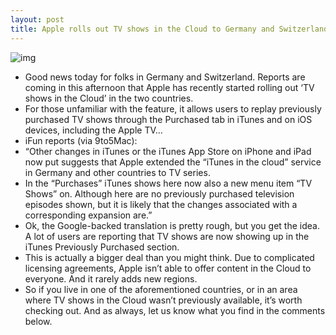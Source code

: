 ```yaml
---
layout: post
title: Apple rolls out TV shows in the Cloud to Germany and Switzerland
---
```

![img](http://media.idownloadblog.com/wp-content/uploads/2011/12/tv-shows-purchased.jpg)
* Good news today for folks in Germany and Switzerland. Reports are coming in this afternoon that Apple has recently started rolling out ‘TV shows in the Cloud’ in the two countries.
* For those unfamiliar with the feature, it allows users to replay previously purchased TV shows through the Purchased tab in iTunes and on iOS devices, including the Apple TV…
* iFun reports (via 9to5Mac):
* “Other changes in iTunes or the iTunes App Store on iPhone and iPad now put suggests that Apple extended the “iTunes in the cloud” service in Germany and other countries to TV series.
* In the “Purchases” iTunes shows here now also a new menu item “TV Shows” on. Although here are no previously purchased television episodes shown, but it is likely that the changes associated with a corresponding expansion are.”
* Ok, the Google-backed translation is pretty rough, but you get the idea. A lot of users are reporting that TV shows are now showing up in the iTunes Previously Purchased section.
* This is actually a bigger deal than you might think. Due to complicated licensing agreements, Apple isn’t able to offer content in the Cloud to everyone. And it rarely adds new regions.
* So if you live in one of the aforementioned countries, or in an area where TV shows in the Cloud wasn’t previously available, it’s worth checking out. And as always, let us know what you find in the comments below.


